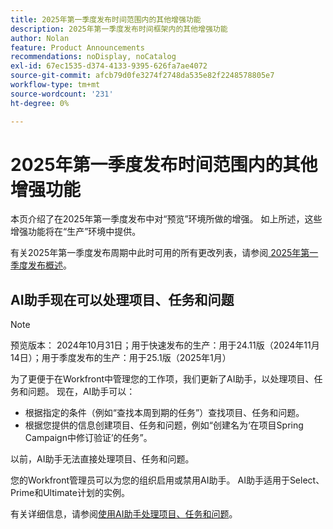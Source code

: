 ```yaml
---
title: 2025年第一季度发布时间范围内的其他增强功能
description: 2025年第一季度发布时间框架内的其他增强功能
author: Nolan
feature: Product Announcements
recommendations: noDisplay, noCatalog
exl-id: 67ec1535-d374-4133-9395-626fa7ae4072
source-git-commit: afcb79d0fe3274f2748da535e82f2248578805e7
workflow-type: tm+mt
source-wordcount: '231'
ht-degree: 0%

---
```


# 2025年第一季度发布时间范围内的其他增强功能

本页介绍了在2025年第一季度发布中对“预览”环境所做的增强。 如上所述，这些增强功能将在“生产”环境中提供。

有关2025年第一季度发布周期中此时可用的所有更改列表，请参阅[ 2025年第一季度发布概述](/help/quicksilver/product-announcements/product-releases/25-q1-release-activity/25-q1-release-overview.md)。

## AI助手现在可以处理项目、任务和问题

>[!NOTE]
>
>预览版本： 2024年10月31日；用于快速发布的生产：用于24.11版（2024年11月14日）；用于季度发布的生产：用于25.1版（2025年1月）

为了更便于在Workfront中管理您的工作项，我们更新了AI助手，以处理项目、任务和问题。 现在，AI助手可以：

* 根据指定的条件（例如“查找本周到期的任务”）查找项目、任务和问题。
* 根据您提供的信息创建项目、任务和问题，例如“创建名为‘在项目Spring Campaign中修订验证’的任务”。

以前，AI助手无法直接处理项目、任务和问题。

您的Workfront管理员可以为您的组织启用或禁用AI助手。 AI助手适用于Select、Prime和Ultimate计划的实例。

有关详细信息，请参阅[使用AI助手处理项目、任务和问题](/help/quicksilver/workfront-basics/ai-assistant/work-with-pti-through-ai-assisant.md)。
